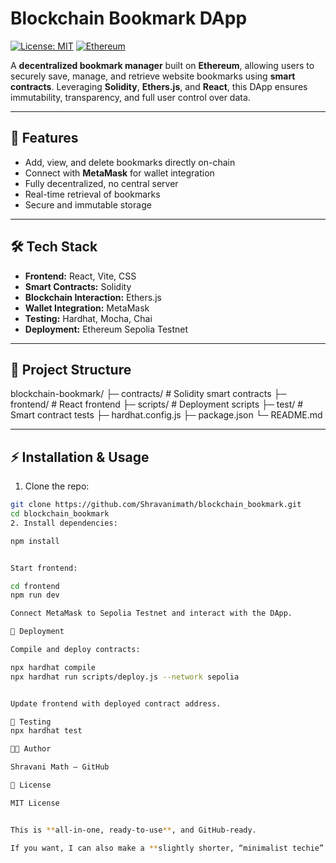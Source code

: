 # Blockchain Bookmark DApp

[![License: MIT](https://img.shields.io/badge/License-MIT-blue.svg)](https://opensource.org/licenses/MIT) [![Ethereum](https://img.shields.io/badge/Network-Sepolia-orange)](https://sepolia.etherscan.io/)

A **decentralized bookmark manager** built on **Ethereum**, allowing users to securely save, manage, and retrieve website bookmarks using **smart contracts**. Leveraging **Solidity**, **Ethers.js**, and **React**, this DApp ensures immutability, transparency, and full user control over data.

---

## 🚀 Features
- Add, view, and delete bookmarks directly on-chain  
- Connect with **MetaMask** for wallet integration  
- Fully decentralized, no central server  
- Real-time retrieval of bookmarks  
- Secure and immutable storage  

---

## 🛠 Tech Stack
- **Frontend:** React, Vite, CSS  
- **Smart Contracts:** Solidity  
- **Blockchain Interaction:** Ethers.js  
- **Wallet Integration:** MetaMask  
- **Testing:** Hardhat, Mocha, Chai  
- **Deployment:** Ethereum Sepolia Testnet  

---

## 📁 Project Structure

blockchain-bookmark/
├─ contracts/ # Solidity smart contracts
├─ frontend/ # React frontend
├─ scripts/ # Deployment scripts
├─ test/ # Smart contract tests
├─ hardhat.config.js
├─ package.json
└─ README.md


---

## ⚡ Installation & Usage
1. Clone the repo:
```bash
git clone https://github.com/Shravanimath/blockchain_bookmark.git
cd blockchain_bookmark
2. Install dependencies:

npm install


Start frontend:

cd frontend
npm run dev

Connect MetaMask to Sepolia Testnet and interact with the DApp.

🔧 Deployment

Compile and deploy contracts:

npx hardhat compile
npx hardhat run scripts/deploy.js --network sepolia


Update frontend with deployed contract address.

🧪 Testing
npx hardhat test

👨‍💻 Author

Shravani Math – GitHub

📄 License

MIT License


This is **all-in-one, ready-to-use**, and GitHub-ready.  

If you want, I can also make a **slightly shorter, “minimalist techie” version with badges and repo stats** so it looks extra sleek on GitHub. Do you want me to do that?
